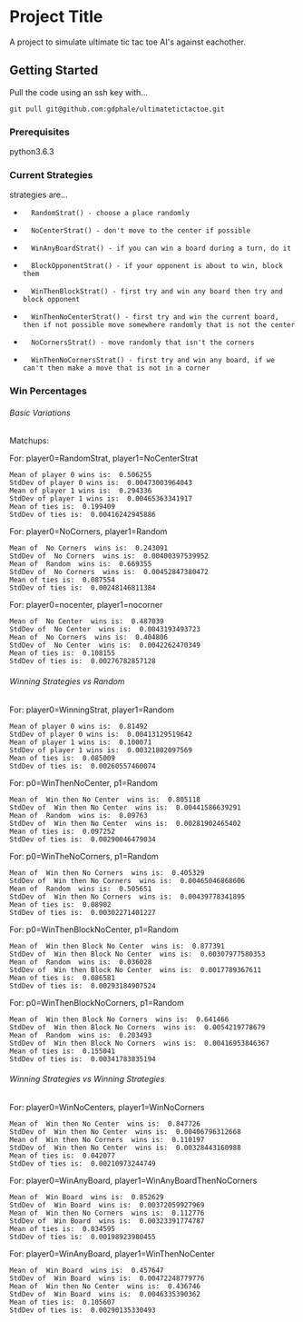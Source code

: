 # Project Title

A project to simulate ultimate tic tac toe AI's against eachother.

## Getting Started

Pull the code using an ssh key with... 

```
git pull git@github.com:gdphale/ultimatetictactoe.git
```

### Prerequisites

python3.6.3



### Current Strategies

strategies are...
*       RandomStrat() - choose a place randomly
*       NoCenterStrat() - don't move to the center if possible
*       WinAnyBoardStrat() - if you can win a board during a turn, do it
*       BlockOpponentStrat() - if your opponent is about to win, block them
*       WinThenBlockStrat() - first try and win any board then try and block opponent
*       WinThenNoCenterStrat() - first try and win the current board, then if not possible move somewhere randomly that is not the center
*       NoCornersStrat() - move randomly that isn't the corners
*       WinThenNoCornersStrat() - first try and win any board, if we can't then make a move that is not in a corner

### Win Percentages

###### Basic Variations

Matchups:

For: player0=RandomStrat, player1=NoCenterStrat
```
Mean of player 0 wins is:  0.506255
StdDev of player 0 wins is:  0.00473003964043
Mean of player 1 wins is:  0.294336
StdDev of player 1 wins is:  0.00465363341917
Mean of ties is:  0.199409
StdDev of ties is:  0.00416242945886
```

For: player0=NoCorners, player1=Random
```
Mean of  No Corners  wins is:  0.243091
StdDev of  No Corners  wins is:  0.00400397539952
Mean of  Random  wins is:  0.669355
StdDev of  No Corners  wins is:  0.00452847380472
Mean of ties is:  0.087554
StdDev of ties is:  0.00248146811384
```

For: player0=nocenter, player1=nocorner
```
Mean of  No Center  wins is:  0.487039
StdDev of  No Center  wins is:  0.0043193493723
Mean of  No Corners  wins is:  0.404806
StdDev of  No Center  wins is:  0.0042262470349
Mean of ties is:  0.108155
StdDev of ties is:  0.00276782857128
```

###### Winning Strategies vs Random

For: player0=WinningStrat, player1=Random
```
Mean of player 0 wins is:  0.81492
StdDev of player 0 wins is:  0.00413129519642
Mean of player 1 wins is:  0.100071
StdDev of player 1 wins is:  0.00321802097569
Mean of ties is:  0.085009
StdDev of ties is:  0.00260557460074
```

For: p0=WinThenNoCenter, p1=Random
```
Mean of  Win then No Center  wins is:  0.805118
StdDev of  Win then No Center  wins is:  0.00441586639291
Mean of  Random  wins is:  0.09763
StdDev of  Win then No Center  wins is:  0.00281902465402
Mean of ties is:  0.097252
StdDev of ties is:  0.00290046479034
```

For: p0=WinTheNoCorners, p1=Random
```
Mean of  Win then No Corners  wins is:  0.405329
StdDev of  Win then No Corners  wins is:  0.00465046868606
Mean of  Random  wins is:  0.505651
StdDev of  Win then No Corners  wins is:  0.00439778341895
Mean of ties is:  0.08902
StdDev of ties is:  0.00302271401227
```

For: p0=WinThenBlockNoCenter, p1=Random
```
Mean of  Win then Block No Center  wins is:  0.877391
StdDev of  Win then Block No Center  wins is:  0.00307977580353
Mean of  Random  wins is:  0.036028
StdDev of  Win then Block No Center  wins is:  0.0017789367611
Mean of ties is:  0.086581
StdDev of ties is:  0.00293184907524
```

For: p0=WinThenBlockNoCorners, p1=Random
```
Mean of  Win then Block No Corners  wins is:  0.641466
StdDev of  Win then Block No Corners  wins is:  0.0054219778679
Mean of  Random  wins is:  0.203493
StdDev of  Win then Block No Corners  wins is:  0.00416953846367
Mean of ties is:  0.155041
StdDev of ties is:  0.00341783835194
```

###### Winning Strategies vs Winning Strategies

For: player0=WinNoCenters, player1=WinNoCorners
```
Mean of  Win then No Center  wins is:  0.847726
StdDev of  Win then No Center  wins is:  0.00406796312668
Mean of  Win then No Corners  wins is:  0.110197
StdDev of  Win then No Center  wins is:  0.00328443160988
Mean of ties is:  0.042077
StdDev of ties is:  0.00210973244749
```


For: player0=WinAnyBoard, player1=WinAnyBoardThenNoCorners
```
Mean of  Win Board  wins is:  0.852629
StdDev of  Win Board  wins is:  0.00372059927969
Mean of  Win then No Corners  wins is:  0.112776
StdDev of  Win Board  wins is:  0.00323391774787
Mean of ties is:  0.034595
StdDev of ties is:  0.00198923980455
```

For: player0=WinAnyBoard, player1=WinThenNoCenter
```
Mean of  Win Board  wins is:  0.457647
StdDev of  Win Board  wins is:  0.00472248779776
Mean of  Win then No Center  wins is:  0.436746
StdDev of  Win Board  wins is:  0.0046335390362
Mean of ties is:  0.105607
StdDev of ties is:  0.00290135330493
```
